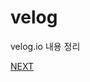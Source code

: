 # velog
velog.io 내용 정리 


[NEXT](https://velog.io/@dntjd7701/Promise.all-allSettled-%EA%B3%BC-asyncawait)
